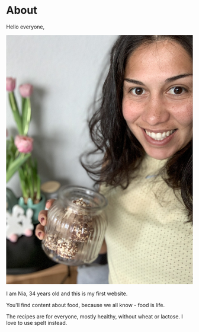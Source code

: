 # About

Hello everyone,

![Nia Olivares](me.jpeg)

I am Nia, 34 years old and this is my first website.

You'll find content about food, because we all know - food is life.

The recipes are for everyone, mostly healthy, without wheat or lactose. I love to use spelt instead.
